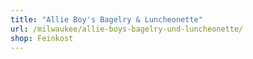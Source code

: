 ```yaml
---
title: "Allie Boy's Bagelry & Luncheonette"
url: /milwaukee/allie-boys-bagelry-und-luncheonette/
shop: Feinkost
---
```

